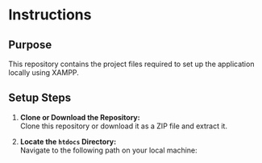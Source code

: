 # Instructions  

## Purpose  
This repository contains the project files required to set up the application locally using XAMPP.

## Setup Steps  
1. **Clone or Download the Repository:**  
   Clone this repository or download it as a ZIP file and extract it.

2. **Locate the `htdocs` Directory:**  
   Navigate to the following path on your local machine:  
